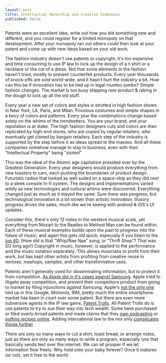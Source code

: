 ```yaml
---
layout: post
title: Intellectual Ownership and Creative Endeavour
published: false
---
```


Patents were an excellent idea, write out how you did something new and different, and
you could register for a limited monopoly on that development. After your monopoly ran out
others could then look at your patent and come up with new ideas based on your old work.

The fashion industry doesn't use patents or copyright, it's too expensive and time consuming to use IP law to lock up the design of a t-shirt or a necklace or the cut of a dress.
Not that some elements in the fashion haven't tried, mostly to prevent counterfeit products.
Every year thousands of knock-offs are sold world-wide, and it hasn't hurt the industry a bit. How can this be if innovation has to be tied up
in legal mumbo-jumbo? Simple: fashion changes. The market is too busy shipping new product & raking in the dough to lock up all the old stuff.

Every year a new set of colors and styles is strutted in high fashion shows in New York, LA, Paris,
and Milan. Frivolous costumes and simple shapes in a bevy of colors and patterns. Every year the combinations
change based solely on the whims of the trendsetters. You are your brand, and your reputation is at
stake. The high fashion designers cuts and colors are then replicated by high-end stores, who are copied by
regular retailers, who eventually get cloned by bargain retailers. Each step of the industry is supported by the step before it
as ideas spread to the masses. And all these companies somehow manage to stay in business, even with their "Intellectual Property" being "stolen!"

This was the ideal of the Atomic age capitalism presided over by the Greatest Generation. Every year designers would
produce everything from new toasters to cars, each pushing the boundaries of product design. Futuristic radios that looked
as well suited on a space-ship as they did next to a sleek console hi-fi system. The designs and implementations varied
wildly as new technologies and cultural whims were discovered. Everything changed just as much as it stayed the same.
Sure there was progress, but technological innovation is a lot slower than artistic innovation, illusory progress drives the sales, much like we're seeing with android &amp; iOS's UI updates.

Consider this, there's only 12 notes in the western musical scale, yet everything from Mozart to the Beatles to Method Man can be found within.
Each of these musical examples builds upon the past to progress into the future of music; and again this gets old quick, especially if you listen to the [top 40](http://www.billboard.com/charts/pop-songs).
(How old is that "Whip/Nae Nae" song, or "Thrift Shop"? That was SO long ago!)
Copyright in music, however, is applied to the performance and the music notation separately.
This allows musicians to profit from their work, but has kept other artists from profiting from creative reuse in remixes, mashups, samples, and other transformative uses.

Patents aren't generally used for disseminating information, but to protect it from competition.
[As Apple did in it's cases against Samsung](http://news.cnet.com/8301-13579_3-57423627-37/apple-v-samsung-50-suits-10-countries-and-counting/).
Apple tried to litigate away competition, and prevent their competitors product from going to market by filing injunctions against Samsung.
Apple's [not the only one](http://www.techdirt.com/blog/?tag=patent+war) tied up in this Google, Motorola, RIM, pretty much the entire smartphone market has been in court over some patent.
But there are even more subversive agents in the IP law game, [Patent Trolls](http://www.techdirt.com/blog/?tag=patent+troll).
All Patent Trolls do is use patents to try to sue their way into tech wealth. Some have purchased or filed overly-broad patents and made claims that they [own podcasting](http://www.techdirt.com/articles/20130206/07215421891/patent-troll-says-it-owns-podcasting-sues-adam-carolla-howstuffworks.shtml)
or [putting recipes online](http://www.techdirt.com/articles/20120615/03122319332/patent-holder-sues-basically-anyone-who-offers-recipes-meal-planning-online.shtml). Adding international law to the mix only [complicates things further](https://www.cnet.com/news/huawei-is-reportedly-chasing-verizon-for-1b-in-patent-licensing-fees/)

There are only so many ways to cut a shirt, toast bread, or arrange notes, just as there are only so many ways to write a program, especially one that basically sends text over the internet.
We can all prosper if we let information flow freely. Why hold onto your baby forever? Once it matures (or not), set it free to the world.

